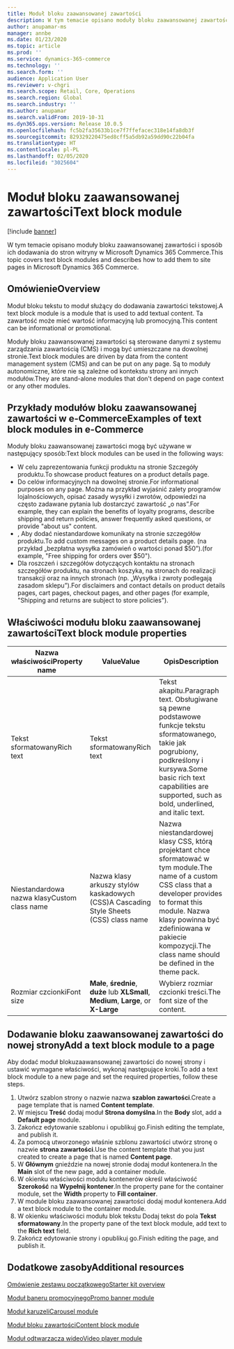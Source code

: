 ```yaml
---
title: Moduł bloku zaawansowanej zawartości
description: W tym temacie opisano moduły bloku zaawansowanej zawartości i sposób ich dodawania do stron witryny w Microsoft Dynamics 365 Commerce.
author: anupamar-ms
manager: annbe
ms.date: 01/23/2020
ms.topic: article
ms.prod: ''
ms.service: dynamics-365-commerce
ms.technology: ''
ms.search.form: ''
audience: Application User
ms.reviewer: v-chgri
ms.search.scope: Retail, Core, Operations
ms.search.region: Global
ms.search.industry: ''
ms.author: anupamar
ms.search.validFrom: 2019-10-31
ms.dyn365.ops.version: Release 10.0.5
ms.openlocfilehash: fc5b2fa35633b1ce7f7ffefacec318e14fa8db3f
ms.sourcegitcommit: 829329220475ed8cff5a5db92a59dd90c22b04fa
ms.translationtype: HT
ms.contentlocale: pl-PL
ms.lasthandoff: 02/05/2020
ms.locfileid: "3025604"
---
```

# <a name="text-block-module"></a><span data-ttu-id="69386-103">Moduł bloku zaawansowanej zawartości</span><span class="sxs-lookup"><span data-stu-id="69386-103">Text block module</span></span>


[!include [banner](includes/banner.md)]

<span data-ttu-id="69386-104">W tym temacie opisano moduły bloku zaawansowanej zawartości i sposób ich dodawania do stron witryny w Microsoft Dynamics 365 Commerce.</span><span class="sxs-lookup"><span data-stu-id="69386-104">This topic covers text block modules and describes how to add them to site pages in Microsoft Dynamics 365 Commerce.</span></span>

## <a name="overview"></a><span data-ttu-id="69386-105">Omówienie</span><span class="sxs-lookup"><span data-stu-id="69386-105">Overview</span></span>

<span data-ttu-id="69386-106">Moduł bloku tekstu to moduł służący do dodawania zawartości tekstowej.</span><span class="sxs-lookup"><span data-stu-id="69386-106">A text block module is a module that is used to add textual content.</span></span> <span data-ttu-id="69386-107">Ta zawartość może mieć wartość informacyjną lub promocyjną.</span><span class="sxs-lookup"><span data-stu-id="69386-107">This content can be informational or promotional.</span></span>

<span data-ttu-id="69386-108">Moduły bloku zaawansowanej zawartości są sterowane danymi z systemu zarządzania zawartością (CMS) i mogą być umieszczane na dowolnej stronie.</span><span class="sxs-lookup"><span data-stu-id="69386-108">Text block modules are driven by data from the content management system (CMS) and can be put on any page.</span></span> <span data-ttu-id="69386-109">Są to moduły autonomiczne, które nie są zależne od kontekstu strony ani innych modułów.</span><span class="sxs-lookup"><span data-stu-id="69386-109">They are stand-alone modules that don't depend on page context or any other modules.</span></span>

## <a name="examples-of-text-block-modules-in-e-commerce"></a><span data-ttu-id="69386-110">Przykłady modułów bloku zaawansowanej zawartości w e-Commerce</span><span class="sxs-lookup"><span data-stu-id="69386-110">Examples of text block modules in e-Commerce</span></span>

<span data-ttu-id="69386-111">Moduły bloku zaawansowanej zawartości mogą być używane w następujący sposób:</span><span class="sxs-lookup"><span data-stu-id="69386-111">Text block modules can be used in the following ways:</span></span>

* <span data-ttu-id="69386-112">W celu zaprezentowania funkcji produktu na stronie Szczegóły produktu.</span><span class="sxs-lookup"><span data-stu-id="69386-112">To showcase product features on a product details page.</span></span>
* <span data-ttu-id="69386-113">Do celów informacyjnych na dowolnej stronie.</span><span class="sxs-lookup"><span data-stu-id="69386-113">For informational purposes on any page.</span></span> <span data-ttu-id="69386-114">Można na przykład wyjaśnić zalety programów lojalnościowych, opisać zasady wysyłki i zwrotów, odpowiedzi na często zadawane pytania lub dostarczyć zawartość „o nas”.</span><span class="sxs-lookup"><span data-stu-id="69386-114">For example, they can explain the benefits of loyalty programs, describe shipping and return policies, answer frequently asked questions, or provide "about us" content.</span></span>
* <span data-ttu-id="69386-115">, Aby dodać niestandardowe komunikaty na stronie szczegółów produktu.</span><span class="sxs-lookup"><span data-stu-id="69386-115">To add custom messages on a product details page.</span></span> <span data-ttu-id="69386-116">(na przykład „bezpłatna wysyłka zamówień o wartości ponad $50”).</span><span class="sxs-lookup"><span data-stu-id="69386-116">(for example, "Free shipping for orders over $50").</span></span>
* <span data-ttu-id="69386-117">Dla roszczeń i szczegółów dotyczących kontaktu na stronach szczegółów produktu, na stronach koszyka, na stronach do realizacji transakcji oraz na innych stronach (np. „Wysyłka i zwroty podlegają zasadom sklepu”).</span><span class="sxs-lookup"><span data-stu-id="69386-117">For disclaimers and contact details on product details pages, cart pages, checkout pages, and other pages (for example, "Shipping and returns are subject to store policies").</span></span>

## <a name="text-block-module-properties"></a><span data-ttu-id="69386-118">Właściwości modułu bloku zaawansowanej zawartości</span><span class="sxs-lookup"><span data-stu-id="69386-118">Text block module properties</span></span>

| <span data-ttu-id="69386-119">Nazwa właściwości</span><span class="sxs-lookup"><span data-stu-id="69386-119">Property name</span></span>     | <span data-ttu-id="69386-120">Value</span><span class="sxs-lookup"><span data-stu-id="69386-120">Value</span></span>                                            | <span data-ttu-id="69386-121">Opis</span><span class="sxs-lookup"><span data-stu-id="69386-121">Description</span></span> |
|-------------------|--------------------------------------------------|-------------|
| <span data-ttu-id="69386-122">Tekst sformatowany</span><span class="sxs-lookup"><span data-stu-id="69386-122">Rich text</span></span>         | <span data-ttu-id="69386-123">Tekst sformatowany</span><span class="sxs-lookup"><span data-stu-id="69386-123">Rich text</span></span>                                        | <span data-ttu-id="69386-124">Tekst akapitu.</span><span class="sxs-lookup"><span data-stu-id="69386-124">Paragraph text.</span></span> <span data-ttu-id="69386-125">Obsługiwane są pewne podstawowe funkcje tekstu sformatowanego, takie jak pogrubiony, podkreślony i kursywa.</span><span class="sxs-lookup"><span data-stu-id="69386-125">Some basic rich text capabilities are supported, such as bold, underlined, and italic text.</span></span> |
| <span data-ttu-id="69386-126">Niestandardowa nazwa klasy</span><span class="sxs-lookup"><span data-stu-id="69386-126">Custom class name</span></span> | <span data-ttu-id="69386-127">Nazwa klasy arkuszy stylów kaskadowych (CSS)</span><span class="sxs-lookup"><span data-stu-id="69386-127">A Cascading Style Sheets (CSS) class name</span></span>        | <span data-ttu-id="69386-128">Nazwa niestandardowej klasy CSS, którą projektant chce sformatować w tym module.</span><span class="sxs-lookup"><span data-stu-id="69386-128">The name of a custom CSS class that a developer provides to format this module.</span></span> <span data-ttu-id="69386-129">Nazwa klasy powinna być zdefiniowana w pakiecie kompozycji.</span><span class="sxs-lookup"><span data-stu-id="69386-129">The class name should be defined in the theme pack.</span></span> |
| <span data-ttu-id="69386-130">Rozmiar czcionki</span><span class="sxs-lookup"><span data-stu-id="69386-130">Font size</span></span>         | <span data-ttu-id="69386-131">**Małe**, **średnie**, **duże** lub **XL**</span><span class="sxs-lookup"><span data-stu-id="69386-131">**Small**, **Medium**, **Large**, or **X-Large**</span></span> | <span data-ttu-id="69386-132">Wybierz rozmiar czcionki treści.</span><span class="sxs-lookup"><span data-stu-id="69386-132">The font size of the content.</span></span> |

## <a name="add-a-text-block-module-to-a-page"></a><span data-ttu-id="69386-133">Dodawanie bloku zaawansowanej zawartości do nowej strony</span><span class="sxs-lookup"><span data-stu-id="69386-133">Add a text block module to a page</span></span>

<span data-ttu-id="69386-134">Aby dodać moduł blokuzaawansowanej zawartości do nowej strony i ustawić wymagane właściwości, wykonaj następujące kroki.</span><span class="sxs-lookup"><span data-stu-id="69386-134">To add a text block module to a new page and set the required properties, follow these steps.</span></span>

1. <span data-ttu-id="69386-135">Utwórz szablon strony o nazwie nazwa **szablon zawartości**.</span><span class="sxs-lookup"><span data-stu-id="69386-135">Create a page template that is named **Content template**.</span></span> 
1. <span data-ttu-id="69386-136">W miejscu **Treść** dodaj moduł **Strona domyślna**.</span><span class="sxs-lookup"><span data-stu-id="69386-136">In the **Body** slot, add a **Default page** module.</span></span>
1. <span data-ttu-id="69386-137">Zakończ edytowanie szablonu i opublikuj go.</span><span class="sxs-lookup"><span data-stu-id="69386-137">Finish editing the template, and publish it.</span></span>
1. <span data-ttu-id="69386-138">Za pomocą utworzonego właśnie szblonu zawartości utwórz stronę o nazwie **strona zawartości**.</span><span class="sxs-lookup"><span data-stu-id="69386-138">Use the content template that you just created to create a page that is named **Content page**.</span></span>
1. <span data-ttu-id="69386-139">W **Głównym** gnieździe na nowej stronie dodaj moduł kontenera.</span><span class="sxs-lookup"><span data-stu-id="69386-139">In the **Main** slot of the new page, add a container module.</span></span>
1. <span data-ttu-id="69386-140">W okienku właściwości modułu kontenerów określ właściwość **Szerokość** na **Wypełnij kontener**.</span><span class="sxs-lookup"><span data-stu-id="69386-140">In the property pane for the container module, set the **Width** property to **Fill container**.</span></span>
1. <span data-ttu-id="69386-141">W module bloku zaawansowanej zawartości dodaj moduł kontenera.</span><span class="sxs-lookup"><span data-stu-id="69386-141">Add a text block module to the container module.</span></span> 
1. <span data-ttu-id="69386-142">W okienku właściwości modułu blok tekstu Dodaj tekst do pola **Tekst sformatowany**.</span><span class="sxs-lookup"><span data-stu-id="69386-142">In the property pane of the text block module, add text to the **Rich text** field.</span></span>
1. <span data-ttu-id="69386-143">Zakończ edytowanie strony i opublikuj go.</span><span class="sxs-lookup"><span data-stu-id="69386-143">Finish editing the page, and publish it.</span></span>

## <a name="additional-resources"></a><span data-ttu-id="69386-144">Dodatkowe zasoby</span><span class="sxs-lookup"><span data-stu-id="69386-144">Additional resources</span></span>

[<span data-ttu-id="69386-145">Omówienie zestawu początkowego</span><span class="sxs-lookup"><span data-stu-id="69386-145">Starter kit overview</span></span>](starter-kit-overview.md)

[<span data-ttu-id="69386-146">Moduł baneru promocyjnego</span><span class="sxs-lookup"><span data-stu-id="69386-146">Promo banner module</span></span>](add-alert.md)

[<span data-ttu-id="69386-147">Moduł karuzeli</span><span class="sxs-lookup"><span data-stu-id="69386-147">Carousel module</span></span>](add-carousel.md)

[<span data-ttu-id="69386-148">Moduł bloku zawartości</span><span class="sxs-lookup"><span data-stu-id="69386-148">Content block module</span></span>](add-hero-module.md)

[<span data-ttu-id="69386-149">Moduł odtwarzacza wideo</span><span class="sxs-lookup"><span data-stu-id="69386-149">Video player module</span></span>](add-video-player.md)

